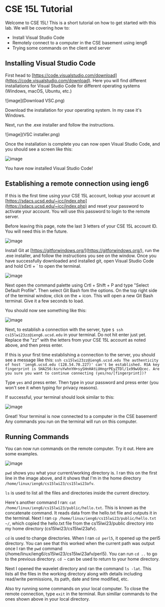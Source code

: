 # CSE 15L Tutorial

Welcome to CSE 15L! This is a short tutorial on how to get started with this lab. We will be covering how to:
- Install Visual Studio Code
- Remotely connect to a computer in the CSE basement using ieng6
- Trying some commands on the client and server


## Installing Visual Studio Code

First head to [https://code.visualstudio.com/download](https://code.visualstudio.com/download).
Here you will find different installations for Visual Studio Code for different operating systems (Windows, macOS, Ubuntu, etc.) 

![image](Download VSC.png)

Download the installation for your operating system. In my case it's Windows.

Next, run the .exe installer and follow the instructions.

![image](VSC installer.png)

Once the installation is complete you can now open Visual Studio Code, and you should see a screen like this:

![image](https://user-images.githubusercontent.com/61783850/212567994-cb69c515-25b1-47dd-ba59-04ad49150ccf.png)

You have now installed Visual Studio Code!


## Establishing a remote connection using ieng6

If this is the first time using your CSE 15L account, lookup your account at [https://sdacs.ucsd.edu/~icc/index.php](https://sdacs.ucsd.edu/~icc/index.php) and reset your password to activate your account. You will use this password to login to the remote server.

Before leaving this page, note the last 3 letters of your CSE 15L account ID. You will need this in the future.

![image](https://user-images.githubusercontent.com/61783850/212568657-09ae65b8-adf9-4530-9dd1-8e0825a355c4.png)

Install Git at [https://gitforwindows.org/](https://gitforwindows.org/), run the .exe installer, and follow the instructions you see on the window. Once you have successfully downloaded and installed git, open Visual Studio Code and hold Crtl + \` to open the terminal.

![image](https://user-images.githubusercontent.com/61783850/212559746-a0f429a9-3f07-4dc0-8d86-5611bd528dc0.png)

Next open the command palette using Crtl + Shift + P and type "Select Default Profile". Then select Git Bash fom the options. On the top right side of the terminal window, click on the + icon. This will open a new Git Bash terminal. Give it a few seconds to load.

You should now see something like this:

![image](https://user-images.githubusercontent.com/61783850/212559973-b37f7db2-6e6a-4742-bd9e-14969d7c1e76.png)

Next, to establish a connection with the server, type `$ ssh cs15lwi23zz@ieng6.ucsd.edu` in your terminal. Do not hit enter just yet. Replace the "zz" with the letters from your CSE 15L account as noted above, and then press enter.

If this is your first time establishing a connection to the server, you should see a message like this: 
`ssh cs15lwi23zz@ieng6.ucsd.edu
The authenticity of host 'ieng6.ucsd.edu (128.54.70.227)' can't be established.
RSA key fingerprint is SHA256:ksruYwhnYH+sySHnHAtLUHngrPEyZTDl/1x99wUQcec.
Are you sure you want to continue connecting (yes/no/[fingerprint])? `

Type `yes` and press enter. Then type in your password and press enter (you won't see it when typing for privacy reasons).

If successful, your terminal should look similar to this:

![image](https://user-images.githubusercontent.com/61783850/212567301-1e4a43ab-4544-4c09-98ac-a0e0d57344ae.png)

Great! Your terminal is now connected to a computer in the CSE basement! Any commands you run on the terminal will run on this computer.


## Running Commands

You can now run commands on the remote computer. Try it out. Here are some examples.

![image](https://user-images.githubusercontent.com/61783850/214445194-6a12ff71-516c-4e39-954c-dae3a1507dd4.png)

`pwd` shows you what your current/working directory is. I ran this on the first line in the image above, and it shows that I'm in the home directory `/home/linux/ieng6/cs15lwi23/cs15lwi23afv`.

`ls` is used to list all the files and directories inside the current directory.

Here's another command I ran: `cat /home/linux/ieng6/cs15lwi23/public/hello.txt`. This is known as the concatenate command. It reads data from the hello.txt file and outputs it in the terminal.
Next I ran `cp /home/linux/ieng6/cs15lwi23/public/hello.txt ~/`, which copied the hello.txt file from the cs15lwi23/public directory into my home directory (cs15lwi23/cs15lwi23afv).

`cd` is used to change directories. When I ran `cd perl5`, it opened up the perl5 directory. You can see that this worked when the current path was output once I ran the `pwd` command (/home/linux/ieng6/cs15lwi23/cs15lwi23afv/perl5).
You can run `cd ..` to go to the previous directory.
`cd ~` can be used to return to your home directory.

Next I opened the wavelet directory and ran the command `ls -lat`. This lists all the files in the working directory along with details including read/write permissions, its path, date and time modified, etc.

Also try running some commands on your local computer. To close the remote connection, type `exit` in the terminal.
Run simillar commands to the ones shown above in your local directory.
